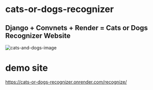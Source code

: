 cats-or-dogs-recognizer
===
Django + Convnets + Render = Cats or Dogs Recognizer Website
---
![cats-and-dogs-image](https://images.unsplash.com/photo-1606098216818-40939b7c98ad?q=80&w=2070&auto=format&fit=crop&ixlib=rb-4.0.3&ixid=M3wxMjA3fDB8MHxwaG90by1wYWdlfHx8fGVufDB8fHx8fA%3D%3D)
# demo site
https://cats-or-dogs-recognizer.onrender.com/recognize/
